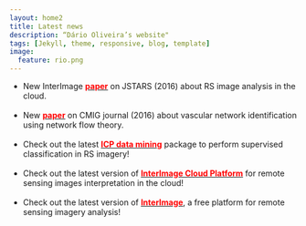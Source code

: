 ```yaml
---
layout: home2
title: Latest news
description: “Dário Oliveira’s website"
tags: [Jekyll, theme, responsive, blog, template]
image:
  feature: rio.png
---
```


<section>

<ul>

<li>New InterImage <a href="http://ieeexplore.ieee.org/document/7567537/"><font color="red"><strong>paper</strong></font></a> on JSTARS (2016) about RS image analysis in the cloud.</li>

<br>

<li>New <a href="http://www.medicalimagingandgraphics.com/article/S0895-6111(15)00146-9/"><font color="red"><strong>paper</strong></font></a> on CMIG journal (2016) about vascular network identification using network flow theory.</li>

<br>

<li>Check out the latest <a href="http://www.lvc.ele.puc-rio.br/wp/?p=1861#more-1861"><font color="red"><strong> ICP data mining</strong></font></a> package to perform supervised classification in RS imagery! </li>

<br>

<li>Check out the latest version of <a href="http://www.lvc.ele.puc-rio.br/wp/?p=1861#more-1861"><font color="red"><strong>InterImage Cloud Platform</strong></font></a> for remote sensing images interpretation in the cloud! </li>

<br>

<li>Check out the latest version of <a href="http://www.lvc.ele.puc-rio.br/projects/interimage/"><font color="red"><strong>InterImage</strong></font></a>, a free platform for remote sensing imagery analysis! </li>

</ul>

</section>




